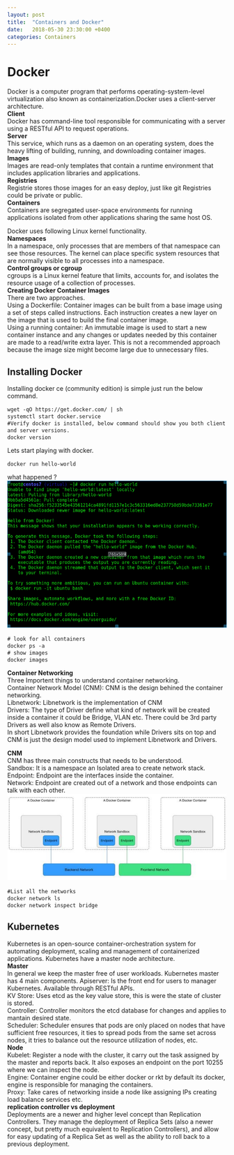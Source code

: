 ```yaml
---
layout: post
title:  "Containers and Docker"
date:   2018-05-30 23:30:00 +0400
categories: Containers
---
```


# Docker 
Docker is a computer program that performs operating-system-level virtualization also known as containerization.Docker uses a client-server architecture.  
**Client**  
Docker has command-line tool responsible for communicating with a server using a RESTful API to request operations.  
**Server**  
This service, which runs as a daemon on an operating system, does the heavy lifting of building, running, and downloading container images.  
**Images**  
Images are read-only templates that contain a runtime environment that includes application libraries and applications.  
**Registries**  
Registrie stores those images for an easy deploy, just like git Registries could be private or public.  
**Containers**  
Containers are segregated user-space environments for running applications isolated from other applications sharing the same host OS.  

Docker uses following Linux kernel functionality.  
**Namespaces**  
In a  namespace, only processes that are members of that namespace can see those resources. The kernel can place specific system resources that are normally visible to all processes into a namespace.  
**Control groups or cgroup**  
cgroups is a Linux kernel feature that limits, accounts for, and isolates the resource usage of a collection of processes.  
**Creating Docker Container Images**  
There are two approaches.  
Using a Dockerfile: Container images can be built from a base image using a set of steps called instructions. Each instruction creates a new layer on the image that is used to build the final container image.  
Using a running container: An immutable image is used to start a new container instance and any changes or updates needed by this container are made to a read/write extra layer. This is not a recommended approach because the image size might become large due to unnecessary files.  

## Installing Docker 
Installing docker ce (community edition) is simple just run the below command.
```
wget -qO https://get.docker.com/ | sh
systemctl start docker.service
#Verify docker is installed, below command should show you both client and server versions.
docker version
```
Lets start playing with docker.  
```
docker run hello-world
```
what happened ?  
![docker01](/assets/images/docker01.png)


```
# look for all containers
docker ps -a
# show images
docker images

```
**Container Networking**  
Three Importent things to understand container networking.  
Container Network Model (CNM): CNM is the design behined the container networking.  
Libnetwork: Libnetwork is the implementation of CNM  
Drivers: The type of Driver define what kind of network will be created inside a container it could be Bridge, VLAN etc. There could be 3rd party Drivers as well also know as Remote Drivers.  
In short Libnetwork provides the foundation while Drivers sits on top and CNM is just the design model used to implement Libnetwork and Drivers.  

**CNM**  
CNM has three main constructs that needs to be understood.  
Sandbox: It is a namespace an Isolated area to create network stack.  
Endpoint: Endpoint are the interfaces inside the container.  
Network: Endpoint are created out of a network and those endpoints can talk with each other.  
![cnm](/assets/images/cnm-model.jpg)  

```
#List all the networks
docker network ls 
docker network inspect bridge
```
## Kubernetes 
Kubernetes is an open-source container-orchestration system for automating deployment, scaling and management of containerized applications. Kubernetes have a master node architecture.  
**Master**  
In general we keep the master free of user workloads. Kubernetes master has 4 main components.
Apiserver: Is the front end for users to manager Kubernetes. Available through RESTful APIs.  
KV Store: Uses etcd as the key value store, this is were the state of cluster is stored.  
Controller: Controller monitors the etcd database for changes and applies to mantain desired state.  
Scheduler: Scheduler ensures that pods are only placed on nodes that have sufficient free resources, it ties to spread pods from the same set across nodes, it tries to balance out the resource utilization of nodes, etc.  
**Node**  
Kubelet: Register a node with the cluster, it carry out the task assigned by the master and reports back. It also exposes an endpoint on the port 10255 where we can inspect the node.  
Engine: Container engine could be either docker or rkt by default its docker, engine is responsible for managing the containers.  
Proxy: Take cares of networking inside a node like assigning IPs creating load balance services etc.  
**replication controller vs deployment**  
Deployments are a newer and higher level concept than Replication Controllers. They manage the deployment of Replica Sets (also a newer concept, but pretty much equivalent to Replication Controllers), and allow for easy updating of a Replica Set as well as the ability to roll back to a previous deployment.  

